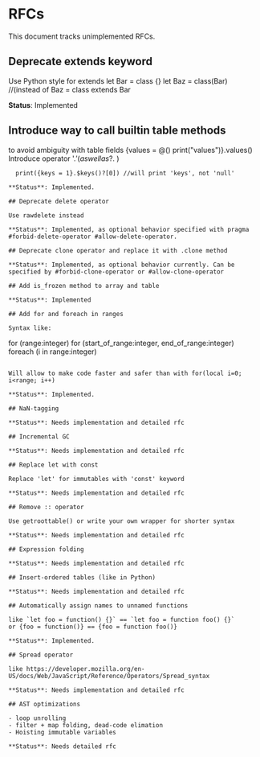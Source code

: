 ﻿# RFCs

This document tracks unimplemented RFCs.

## Deprecate extends keyword

Use Python style for extends
  let Bar = class {}
  let Baz = class(Bar) //(instead of Baz = class extends Bar

**Status**: Implemented

## Introduce way to call builtin table methods

to avoid ambiguity with table fields {values = @() print("values")}.values()
Introduce operator '.$' (as well as ?.$ )
  ```
    print({keys = 1}.$keys()?[0]) //will print 'keys', not 'null'

**Status**: Implemented.

## Deprecate delete operator

Use rawdelete instead

**Status**: Implemented, as optional behavior specified with pragma #forbid-delete-operator #allow-delete-operator.

## Deprecate clone operator and replace it with .clone method

**Status**: Implemented, as optional behavior currently. Can be specified by #forbid-clone-operator or #allow-clone-operator

## Add is_frozen method to array and table

**Status**: Implemented

## Add for and foreach in ranges

Syntax like:
  ```
  for (range:integer)
  for (start_of_range:integer, end_of_range:integer)
  foreach (i in range:integer)
  ```

Will allow to make code faster and safer than with for(local i=0; i<range; i++)

**Status**: Implemented.

## NaN-tagging

**Status**: Needs implementation and detailed rfc

## Incremental GC

**Status**: Needs implementation and detailed rfc

## Replace let with const

Replace 'let' for immutables with 'const' keyword

**Status**: Needs implementation and detailed rfc

## Remove :: operator

Use getroottable() or write your own wrapper for shorter syntax

**Status**: Needs implementation and detailed rfc

## Expression folding

**Status**: Needs implementation and detailed rfc

## Insert-ordered tables (like in Python)

**Status**: Needs implementation and detailed rfc

## Automatically assign names to unnamed functions

like `let foo = function() {}` == `let foo = function foo() {}`
or {foo = function()} == {foo = function foo()}

**Status**: Implemented.

## Spread operator

like https://developer.mozilla.org/en-US/docs/Web/JavaScript/Reference/Operators/Spread_syntax

**Status**: Needs implementation and detailed rfc

## AST optimizations

- loop unrolling
- filter + map folding, dead-code elimation
- Hoisting immutable variables

**Status**: Needs detailed rfc
